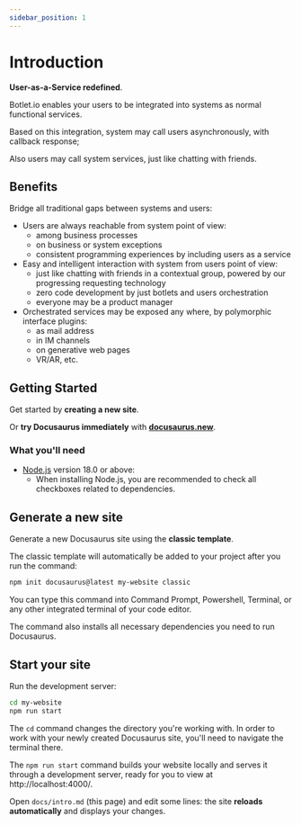 ```yaml
---
sidebar_position: 1
---
```


# Introduction

**User-as-a-Service redefined**.

Botlet.io enables your users to be integrated into systems as normal functional services.

Based on this integration, system may call users asynchronously, with callback response;

Also users may call system services, just like chatting with friends.

## Benefits

Bridge all traditional gaps between systems and users:

- Users are always reachable from system point of view:
  - among business processes
  - on business or system exceptions
  - consistent programming experiences by including users as a service
- Easy and intelligent interaction with system from users point of view:
  - just like chatting with friends in a contextual group, powered by our progressing requesting technology
  - zero code development by just botlets and users orchestration
  - everyone may be a product manager
- Orchestrated services may be exposed any where, by polymorphic interface plugins:
  - as mail address
  - in IM channels
  - on generative web pages
  - VR/AR, etc.

## Getting Started

Get started by **creating a new site**.

Or **try Docusaurus immediately** with **[docusaurus.new](https://docusaurus.new)**.

### What you'll need

- [Node.js](https://nodejs.org/en/download/) version 18.0 or above:
  - When installing Node.js, you are recommended to check all checkboxes related to dependencies.

## Generate a new site

Generate a new Docusaurus site using the **classic template**.

The classic template will automatically be added to your project after you run the command:

```bash
npm init docusaurus@latest my-website classic
```

You can type this command into Command Prompt, Powershell, Terminal, or any other integrated terminal of your code editor.

The command also installs all necessary dependencies you need to run Docusaurus.

## Start your site

Run the development server:

```bash
cd my-website
npm run start
```

The `cd` command changes the directory you're working with. In order to work with your newly created Docusaurus site, you'll need to navigate the terminal there.

The `npm run start` command builds your website locally and serves it through a development server, ready for you to view at http://localhost:4000/.

Open `docs/intro.md` (this page) and edit some lines: the site **reloads automatically** and displays your changes.
